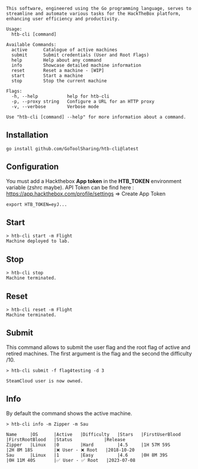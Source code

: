 ```
This software, engineered using the Go programming language, serves to streamline and automate various tasks for the HackTheBox platform, enhancing user efficiency and productivity.

Usage:
  htb-cli [command]

Available Commands:
  active      Catalogue of active machines
  submit      Submit credentials (User and Root Flags)
  help        Help about any command
  info        Showcase detailed machine information
  reset       Reset a machine - [WIP]
  start       Start a machine
  stop        Stop the current machine

Flags:
  -h, --help           help for htb-cli
  -p, --proxy string   Configure a URL for an HTTP proxy
  -v, --verbose        Verbose mode

Use "htb-cli [command] --help" for more information about a command.
```

## Installation

`go install github.com/GoToolSharing/htb-cli@latest`

## Configuration

You must add a Hackthebox **App token** in the **HTB_TOKEN** environment variable (zshrc maybe).
API Token can be find here : https://app.hackthebox.com/profile/settings => Create App Token

```
export HTB_TOKEN=eyJ...
```

## Start

```
> htb-cli start -m Flight
Machine deployed to lab.
```

## Stop

```
> htb-cli stop
Machine terminated.
```

## Reset

```
> htb-cli reset -m Flight
Machine terminated.
```

## Submit

This command allows to submit the user flag and the root flag of active and retired machines. The first argument is the flag and the second the difficulty /10.

```
> htb-cli submit -f flag4testing -d 3

SteamCloud user is now owned.
```

## Info

By default the command shows the active machine.

```
> htb-cli info -m Zipper -m Sau

Name     |OS      |Active   |Difficulty   |Stars   |FirstUserBlood   |FirstRootBlood   |Status            |Release
Zipper   |Linux   |0        |Hard         |4.5     |1H 57M 59S       |2H 8M 18S        |❌ User - ❌ Root   |2018-10-20
Sau      |Linux   |1        |Easy         |4.6     |0H 8M 39S        |0H 11M 40S       |✅ User - ✅ Root   |2023-07-08
```